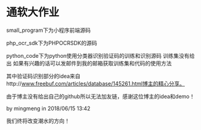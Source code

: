 # 通软大作业

small_program下为小程序前端源码

php_ocr_sdk下为PHPOCRSDK的源码

python_code下为python使用分类器识别验证码的训练和识别源码 训练集没有给出 如果有兴趣的话可以发邮件到我的邮箱获取训练集和代码的使用方法

其中验证码识别部分的idea来自http://www.freebuf.com/articles/database/145261.html博主的精心分享。

由于博主没有给出自己的github所以无法加友链，感谢这位博主的idea和demo！

by mingmeng in 2018/06/15 13:42

我们终将改变潮水的方向！
